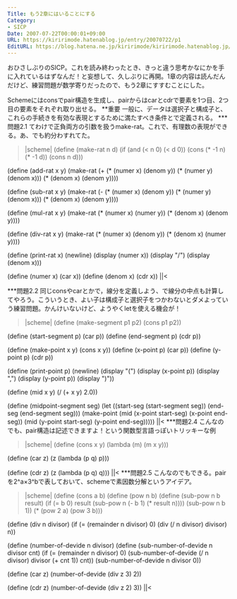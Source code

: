 ```yaml
---
Title: もう2章にはいることにする
Category:
- SICP
Date: 2007-07-22T00:00:01+09:00
URL: https://kiririmode.hatenablog.jp/entry/20070722/p1
EditURL: https://blog.hatena.ne.jp/kiririmode/kiririmode.hatenablog.jp/atom/entry/8454420450078217075
---
```



おひさしぶりのSICP。これを読み終わったとき、きっと違う思考かなにかを手に入れているはずなんだ！と妄想して、久しぶりに再開。1章の内容は読んだんだけど、練習問題が数学寄りだったので、もう2章にすすむことにした。


Schemeにはconsでpair構造を生成し、pairからはcarとcdrで要素を1つ目、2つ目の要素をそれぞれ取り出せる。
**重要
一般に、データは選択子と構成子と、これらの手続きを有効な表現とするために満たすべき条件とで定義される。
***問題2.1
てわけで正負両方の引数を扱うmake-rat。これで、有理数の表現ができる。あ、でも約分わすれてた。
>|scheme|
(define (make-rat n d)
  (if (and (< n 0) (< d 0))
       (cons (* -1 n) (* -1 d))
      (cons n d)))

(define (add-rat x y)
  (make-rat (+ (* (numer x) (denom y))
               (* (numer y) (denom x)))
            (* (denom x) (denom y))))

(define (sub-rat x y)
  (make-rat (- (* (numer x) (denom y))
               (* (numer y) (denom x)))
            (* (denom x) (denom y))))

(define (mul-rat x y)
  (make-rat (* (numer x) (numer y))
            (* (denom x) (denom y))))

(define (div-rat x y)
  (make-rat (* (numer x) (denom y))
            (* (denom x) (numer y))))

(define (print-rat x)
  (newline)
  (display (numer x))
  (display "/")
  (display (denom x)))

(define (numer x) (car x))
(define (denom x) (cdr x))
||<

***問題2.2
同じconsやcarとかで，線分を定義しよう、で線分の中点も計算してやろう。こういうとき、よい子は構成子と選択子をつかわないとダメよっていう練習問題。かんけいないけど、ようやくletを使える機会が！
>|scheme|
(define (make-segment p1 p2)
  (cons p1 p2))

(define (start-segment p) (car p))
(define (end-segment   p) (cdr p))

(define (make-point x y) (cons x y))
(define (x-point p) (car p))
(define (y-point p) (cdr p))

(define (print-point p)
  (newline)
  (display "(")
  (display (x-point p))
  (display ",")
  (display (y-point p))
  (display ")"))


(define (mid x y) (/ (+ x y) 2.0))

(define (midpoint-segment seg)
  (let ((start-seg (start-segment seg))
        (end-seg   (end-segment   seg)))
    (make-point (mid (x-point start-seg) (x-point end-seg))
                (mid (y-point start-seg) (y-point end-seg)))))
||<
***問題2.4
こんなのでも、pair構造は記述できますよ！という関数型言語っぽいトリッキーな例
>|scheme|
(define (cons x y)
  (lambda (m) (m x y)))

(define (car z)
  (z (lambda (p q) p)))

(define (cdr z)
  (z (lambda (p q) q)))
||<
***問題2.5
こんなのでもできる。pairを2^a×3^bで表しておいて、schemeで素因数分解というアイデア。
>|scheme|
(define (cons a b)
  (define (pow n b) 
    (define (sub-pow n b result)
      (if (= b 0) 
          result
          (sub-pow n (- b 1) (* result n))))
    (sub-pow n b 1))
  (* (pow 2 a) (pow 3 b)))

(define (div n divisor)
  (if (= (remainder n divisor) 0)
      (div (/ n divisor) divisor)
      n))

(define (number-of-devide n divisor)
  (define (sub-number-of-devide n divisor cnt)
    (if (= (remainder n divisor) 0)
        (sub-number-of-devide (/ n divisor) divisor (+ cnt 1))
        cnt))
  (sub-number-of-devide n divisor 0))

(define (car z)
  (number-of-devide (div z 3) 2))

(define (cdr z)
  (number-of-devide (div z 2) 3))
||<
